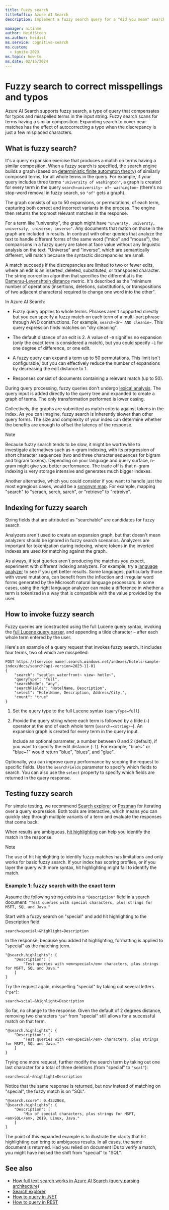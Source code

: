 ```yaml
---
title: Fuzzy search
titleSuffix: Azure AI Search
description: Implement a fuzzy search query for a "did you mean" search experience. Fuzzy search autocorrects a misspelled term or typo on the query.

manager: nitinme
author: HeidiSteen
ms.author: heidist
ms.service: cognitive-search
ms.custom:
  - ignite-2023
ms.topic: how-to
ms.date: 02/16/2024
---
```

# Fuzzy search to correct misspellings and typos

Azure AI Search supports fuzzy search, a type of query that compensates for typos and misspelled terms in the input string. Fuzzy search scans for terms having a similar composition. Expanding search to cover near-matches has the effect of autocorrecting a typo when the discrepancy is just a few misplaced characters. 

## What is fuzzy search?

It's a query expansion exercise that produces a match on terms having a similar composition. When a fuzzy search is specified, the search engine builds a graph (based on [deterministic finite automaton theory](https://en.wikipedia.org/wiki/Deterministic_finite_automaton)) of similarly composed terms, for all whole terms in the query. For example, if your query includes three terms `"university of washington"`, a graph is created for every term  in the query `search=university~ of~ washington~` (there's no stop-word removal in fuzzy search, so `"of"` gets a graph).

The graph consists of up to 50 expansions, or permutations, of each term, capturing both correct and incorrect variants in the process. The engine then returns the topmost relevant matches in the response. 

For a term like "university", the graph might have `"unversty, universty, university, universe, inverse"`. Any documents that match on those in the graph are included in results. In contrast with other queries that analyze the text to handle different forms of the same word ("mice" and "mouse"), the comparisons in a fuzzy query are taken at face value without any linguistic analysis on the text. "Universe" and "inverse", which are semantically different, will match because the syntactic discrepancies are small.

A match succeeds if the discrepancies are limited to two or fewer edits, where an edit is an inserted, deleted, substituted, or transposed character. The string correction algorithm that specifies the differential is the [Damerau-Levenshtein distance](https://en.wikipedia.org/wiki/Damerau%E2%80%93Levenshtein_distance) metric. It's described as the "minimum number of operations (insertions, deletions, substitutions, or transpositions of two adjacent characters) required to change one word into the other". 

In Azure AI Search:

+ Fuzzy query applies to whole terms. Phrases aren't supported directly but you can specify a fuzzy match on each term of a multi-part phrase through AND constructions. For example, `search=dr~ AND cleanin~`.  This query expression finds matches on "dry cleaning".

+ The default distance of an edit is 2. A value of `~0` signifies no expansion (only the exact term is considered a match), but you could specify `~1` for one degree of difference, or one edit. 

+ A fuzzy query can expand a term up to 50 permutations. This limit isn't configurable, but you can effectively reduce the number of expansions by decreasing the edit distance to 1.

+ Responses consist of documents containing a relevant match (up to 50).

During query processing, fuzzy queries don't undergo [lexical analysis](search-lucene-query-architecture.md#stage-2-lexical-analysis). The query input is added directly to the query tree and expanded to create a graph of terms. The only transformation performed is lower casing.

Collectively, the graphs are submitted as match criteria against tokens in the index. As you can imagine, fuzzy search is inherently slower than other query forms. The size and complexity of your index can determine whether the benefits are enough to offset the latency of the response.

> [!NOTE]
> Because fuzzy search tends to be slow, it might be worthwhile to investigate alternatives such as n-gram indexing, with its progression of short character sequences (two and three character sequences for bigram and trigram tokens). Depending on your language and query surface, n-gram might give you better performance. The trade off is that n-gram indexing is very storage intensive and generates much bigger indexes.
>
> Another alternative, which you could consider if you want to handle just the most egregious cases, would be a [synonym map](search-synonyms.md). For example, mapping "search" to "serach, serch, sarch", or "retrieve" to "retreive".

## Indexing for fuzzy search

String fields that are attributed as "searchable" are candidates for fuzzy search.

Analyzers aren't used to create an expansion graph, but that doesn't mean analyzers should be ignored in fuzzy search scenarios. Analyzers are important for tokenization during indexing, where tokens in the inverted indexes are used for matching against the graph.

As always, if test queries aren't producing the matches you expect, experiment with different indexing analyzers. For example, try a [language analyzer](index-add-language-analyzers.md) to see if you get better results. Some languages, particularly those with vowel mutations, can benefit from the inflection and irregular word forms generated by the Microsoft natural language processors. In some cases, using the right language analyzer can make a difference in whether a term is tokenized in a way that is compatible with the value provided by the user.

## How to invoke fuzzy search

Fuzzy queries are constructed using the full Lucene query syntax, invoking the [full Lucene query parser](https://lucene.apache.org/core/6_6_1/queryparser/org/apache/lucene/queryparser/classic/package-summary.html), and appending a tilde character `~` after each whole term entered by the user.

Here's an example of a query request that invokes fuzzy search. It includes four terms, two of which are misspelled:

```http
POST https://[service name].search.windows.net/indexes/hotels-sample-index/docs/search?api-version=2023-11-01
{
    "search": "seatle~ waterfront~ view~ hotle~",
    "queryType": "full",
    "searchMode": "any",
    "searchFields": "HotelName, Description",
    "select": "HotelName, Description, Address/City,",
    "count": "true"
}
```

1. Set the query type to the full Lucene syntax (`queryType=full`).

1. Provide the query string where each term is followed by a tilde (`~`) operator at the end of each whole term (`search=<string>~`). An expansion graph is created for every term in the query input.

   Include an optional parameter, a number between 0 and 2 (default), if you want to specify the edit distance (`~1`). For example, "blue~" or "blue~1" would return "blue", "blues", and "glue".

Optionally, you can improve query performance by scoping the request to specific fields. Use the `searchFields` parameter to specify which fields to search. You can also use the `select` property to specify which fields are returned in the query response.

## Testing fuzzy search

For simple testing, we recommend [Search explorer](search-explorer.md) or [Postman](search-get-started-rest.md) for iterating over a query expression. Both tools are interactive, which means you can quickly step through multiple variants of a term and evaluate the responses that come back.

When results are ambiguous, [hit highlighting](search-pagination-page-layout.md#hit-highlighting) can help you identify the match in the response. 

> [!NOTE]
> The use of hit highlighting to identify fuzzy matches has limitations and only works for basic fuzzy search. If your index has scoring profiles, or if you layer the query with more syntax, hit highlighting might fail to identify the match. 

### Example 1: fuzzy search with the exact term

Assume the following string exists in a `"Description"` field in a search document: `"Test queries with special characters, plus strings for MSFT, SQL and Java."`

Start with a fuzzy search on "special" and add hit highlighting to the Description field:

```console
search=special~&highlight=Description
```

In the response, because you added hit highlighting, formatting is applied to "special" as the matching term.

```output
"@search.highlights": {
    "Description": [
        "Test queries with <em>special</em> characters, plus strings for MSFT, SQL and Java."
    ]
}
```

Try the request again, misspelling "special" by taking out several letters (`"pe"`):

```console
search=scial~&highlight=Description
```

So far, no change to the response. Given the default of 2 degrees distance, removing two characters `"pe"` from "special" still allows for a successful match on that term.

```output
"@search.highlights": {
    "Description": [
        "Test queries with <em>special</em> characters, plus strings for MSFT, SQL and Java."
    ]
}
```

Trying one more request, further modify the search term by taking out one last character for a total of three deletions (from "special" to `"scal"`):

```console
search=scal~&highlight=Description
```

Notice that the same response is returned, but now instead of matching on "special", the fuzzy match is on "SQL".

```output
"@search.score": 0.4232868,
"@search.highlights": {
    "Description": [
        "Mix of special characters, plus strings for MSFT, <em>SQL</em>, 2019, Linux, Java."
    ]
}
```

The point of this expanded example is to illustrate the clarity that hit highlighting can bring to ambiguous results. In all cases, the same document is returned. Had you relied on document IDs to verify a match, you might have missed the shift from "special" to "SQL".

## See also

+ [How full text search works in Azure AI Search (query parsing architecture)](search-lucene-query-architecture.md)
+ [Search explorer](search-explorer.md)
+ [How to query in .NET](./search-get-started-text.md)
+ [How to query in REST](./search-get-started-powershell.md)
